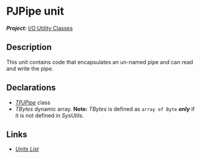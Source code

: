 # PJPipe unit

***Project:*** [I/O Utility Classes](../API.md)

## Description

This unit contains code that encapsulates an un-named pipe and can read and write the pipe.

## Declarations

* [_TPJPipe_](./TPJPipe.md) class
* _TBytes_ dynamic array. **Note:** _TBytes_ is defined as `array of Byte` ***only*** if it is not defined in _SysUtils_.

## Links

* [_Units List_](./Units.md)
